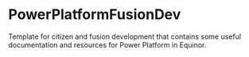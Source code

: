 # PowerPlatformFusionDev
Template for citizen and fusion development that contains some useful documentation and resources for Power Platform in Equinor.
